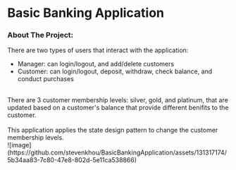 # Basic Banking Application 

### About The Project:
There are two types of users that interact with the application:<br />
- Manager: can login/logout, and add/delete customers
- Customer: can login/logout, deposit, withdraw, check balance, and conduct purchases
<br />
There are 3 customer membership levels: silver, gold, and platinum, that are updated based on a customer's balance that provide different benifits to the customer.
<br />
<br />
This application applies the state design pattern to change the customer membership levels.
<br />
![image](https://github.com/stevenkhou/BasicBankingApplication/assets/131317174/5b34aa83-7c80-47e8-802d-5e11ca538866)
